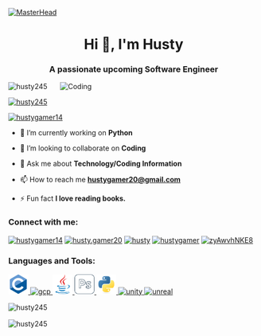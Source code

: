 [![MasterHead](https://media3.giphy.com/media/v1.Y2lkPTc5MGI3NjExbWV5MDhtb3hoMXpscjI1MXFoZ2k4eTJxZHdqcDgwa3JiaTIwZGRwNyZlcD12MV9pbnRlcm5hbF9naWZfYnlfaWQmY3Q9Zw/26tn33aiTi1jkl6H6/giphy.webp)](https://www.youtube.com/@hustygamer)
<h1 align="center">Hi 👋, I'm Husty</h1>
<h3 align="center">A passionate upcoming Software Engineer</h3>
<img align="right" alt="Coding" width="400" src="https://i.gifer.com/origin/cf/cf95f54d66e86b735a6a549deb92c993_w200.gif">

<p align="left"> <img src="https://komarev.com/ghpvc/?username=husty245&label=Profile%20views&color=0e75b6&style=flat" alt="husty245" /> </p>

<p align="left"> <a href="https://github.com/ryo-ma/github-profile-trophy"><img src="https://github-profile-trophy.vercel.app/?username=husty245" alt="husty245" /></a> </p>

<p align="left"> <a href="https://twitter.com/hustygamer14" target="blank"><img src="https://img.shields.io/twitter/follow/hustygamer14?logo=twitter&style=for-the-badge" alt="hustygamer14" /></a> </p>

- 🔭 I’m currently working on **Python**

- 👯 I’m looking to collaborate on **Coding**

- 💬 Ask me about **Technology/Coding Information**

- 📫 How to reach me **hustygamer20@gmail.com**

- ⚡ Fun fact **I love reading books.**

<h3 align="left">Connect with me:</h3>
<p align="left">
<a href="https://twitter.com/hustygamer14" target="blank"><img align="center" src="https://raw.githubusercontent.com/rahuldkjain/github-profile-readme-generator/master/src/images/icons/Social/twitter.svg" alt="hustygamer14" height="30" width="40" /></a>
<a href="https://instagram.com/husty.gamer20" target="blank"><img align="center" src="https://raw.githubusercontent.com/rahuldkjain/github-profile-readme-generator/master/src/images/icons/Social/instagram.svg" alt="husty.gamer20" height="30" width="40" /></a>
<a href="https://www.behance.net/husty" target="blank"><img align="center" src="https://raw.githubusercontent.com/rahuldkjain/github-profile-readme-generator/master/src/images/icons/Social/behance.svg" alt="husty" height="30" width="40" /></a>
<a href="https://www.youtube.com/c/hustygamer" target="blank"><img align="center" src="https://raw.githubusercontent.com/rahuldkjain/github-profile-readme-generator/master/src/images/icons/Social/youtube.svg" alt="hustygamer" height="30" width="40" /></a>
<a href="https://discord.gg/zyAwvhNKE8" target="blank"><img align="center" src="https://raw.githubusercontent.com/rahuldkjain/github-profile-readme-generator/master/src/images/icons/Social/discord.svg" alt="zyAwvhNKE8" height="30" width="40" /></a>
</p>

<h3 align="left">Languages and Tools:</h3>
<p align="left"> <a href="https://www.cprogramming.com/" target="_blank" rel="noreferrer"> <img src="https://raw.githubusercontent.com/devicons/devicon/master/icons/c/c-original.svg" alt="c" width="40" height="40"/> </a> <a href="https://cloud.google.com" target="_blank" rel="noreferrer"> <img src="https://www.vectorlogo.zone/logos/google_cloud/google_cloud-icon.svg" alt="gcp" width="40" height="40"/> </a> <a href="https://www.java.com" target="_blank" rel="noreferrer"> <img src="https://raw.githubusercontent.com/devicons/devicon/master/icons/java/java-original.svg" alt="java" width="40" height="40"/> </a> <a href="https://www.photoshop.com/en" target="_blank" rel="noreferrer"> <img src="https://raw.githubusercontent.com/devicons/devicon/master/icons/photoshop/photoshop-line.svg" alt="photoshop" width="40" height="40"/> </a> <a href="https://www.python.org" target="_blank" rel="noreferrer"> <img src="https://raw.githubusercontent.com/devicons/devicon/master/icons/python/python-original.svg" alt="python" width="40" height="40"/> </a> <a href="https://unity.com/" target="_blank" rel="noreferrer"> <img src="https://www.vectorlogo.zone/logos/unity3d/unity3d-icon.svg" alt="unity" width="40" height="40"/> </a> <a href="https://unrealengine.com/" target="_blank" rel="noreferrer"> <img src="https://raw.githubusercontent.com/kenangundogan/fontisto/036b7eca71aab1bef8e6a0518f7329f13ed62f6b/icons/svg/brand/unreal-engine.svg" alt="unreal" width="40" height="40"/> </a> </p>

<p><img align="center" src="https://github-readme-stats.vercel.app/api/top-langs?username=husty245&show_icons=true&locale=en&layout=compact" alt="husty245" /></p>

<p><img align="center" src="https://github-readme-streak-stats.herokuapp.com/?user=husty245&" alt="husty245" /></p>
